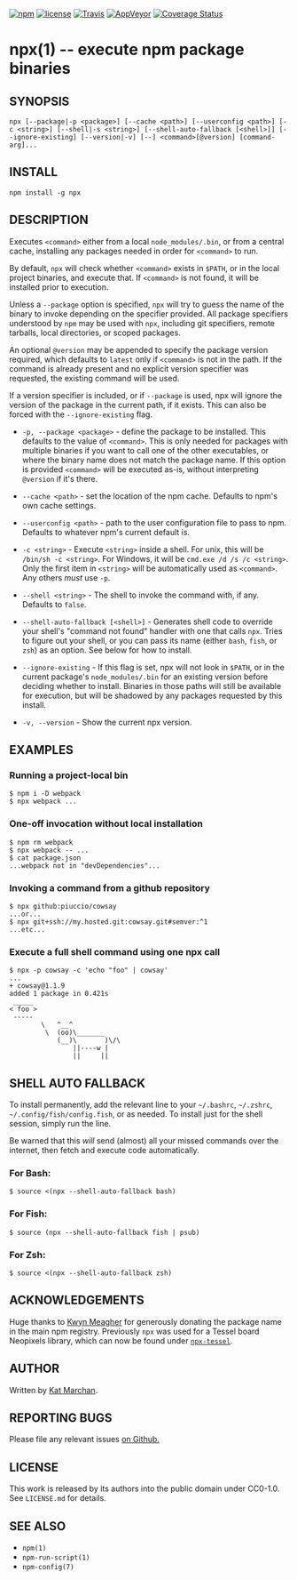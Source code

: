 [![npm](https://img.shields.io/npm/v/npx.svg)](https://npm.im/npx) [![license](https://img.shields.io/npm/l/npx.svg)](https://npm.im/npx) [![Travis](https://img.shields.io/travis/zkat/npx.svg)](https://travis-ci.org/zkat/npx) [![AppVeyor](https://ci.appveyor.com/api/projects/status/github/zkat/npx?svg=true)](https://ci.appveyor.com/project/zkat/npx) [![Coverage Status](https://coveralls.io/repos/github/zkat/npx/badge.svg?branch=latest)](https://coveralls.io/github/zkat/npx?branch=latest)

# npx(1) -- execute npm package binaries

## SYNOPSIS

`npx [--package|-p <package>] [--cache <path>] [--userconfig <path>] [-c <string>] [--shell|-s <string>] [--shell-auto-fallback [<shell>]] [--ignore-existing] [--version|-v] [--] <command>[@version] [command-arg]...`

## INSTALL

`npm install -g npx`

## DESCRIPTION

Executes `<command>` either from a local `node_modules/.bin`, or from a central cache, installing any packages needed in order for `<command>` to run.

By default, `npx` will check whether `<command>` exists in `$PATH`, or in the local project binaries, and execute that. If `<command>` is not found, it will be installed prior to execution.

Unless a `--package` option is specified, `npx` will try to guess the name of the binary to invoke depending on the specifier provided. All package specifiers understood by `npm` may be used with `npx`, including git specifiers, remote tarballs, local directories, or scoped packages.

An optional `@version` may be appended to specify the package version required, which defaults to `latest` only if `<command>` is not in the path. If the command is already present and no explicit version specifier was requested, the existing command will be used.

If a version specifier is included, or if `--package` is used, npx will ignore the version of the package in the current path, if it exists. This can also be forced with the `--ignore-existing` flag.

* `-p, --package <package>` - define the package to be installed. This defaults to the value of `<command>`. This is only needed for packages with multiple binaries if you want to call one of the other executables, or where the binary name does not match the package name. If this option is provided `<command>` will be executed as-is, without interpreting `@version` if it's there.

* `--cache <path>` - set the location of the npm cache. Defaults to npm's own cache settings.

* `--userconfig <path>` - path to the user configuration file to pass to npm. Defaults to whatever npm's current default is.

* `-c <string>` - Execute `<string>` inside a shell. For unix, this will be `/bin/sh -c <string>`. For Windows, it will be `cmd.exe /d /s /c <string>`. Only the first item in `<string>` will be automatically used as `<command>`. Any others _must_ use `-p`.

* `--shell <string>` - The shell to invoke the command with, if any. Defaults to `false`.

* `--shell-auto-fallback [<shell>]` - Generates shell code to override your shell's "command not found" handler with one that calls `npx`. Tries to figure out your shell, or you can pass its name (either `bash`, `fish`, or `zsh`) as an option. See below for how to install.

* `--ignore-existing` - If this flag is set, npx will not look in `$PATH`, or in the current package's `node_modules/.bin` for an existing version before deciding whether to install. Binaries in those paths will still be available for execution, but will be shadowed by any packages requested by this install.

* `-v, --version` - Show the current npx version.

## EXAMPLES

### Running a project-local bin

```
$ npm i -D webpack
$ npx webpack ...
```

### One-off invocation without local installation

```
$ npm rm webpack
$ npx webpack -- ...
$ cat package.json
...webpack not in "devDependencies"...
```

### Invoking a command from a github repository

```
$ npx github:piuccio/cowsay
...or...
$ npx git+ssh://my.hosted.git:cowsay.git#semver:^1
...etc...
```

### Execute a full shell command using one npx call

```
$ npx -p cowsay -c 'echo "foo" | cowsay'
...
+ cowsay@1.1.9
added 1 package in 0.421s
 _____
< foo >
 -----
        \   ^__^
         \  (oo)\_______
            (__)\       )\/\
                ||----w |
                ||     ||
```

## SHELL AUTO FALLBACK

To install permanently, add the relevant line to your `~/.bashrc`, `~/.zshrc`, `~/.config/fish/config.fish`, or as needed. To install just for the shell session, simply run the line.

Be warned that this _will_ send (almost) all your missed commands over the internet, then fetch and execute code automatically.

### For Bash:

```
$ source <(npx --shell-auto-fallback bash)
```

### For Fish:

```
$ source (npx --shell-auto-fallback fish | psub)
```

### For Zsh:

```
$ source <(npx --shell-auto-fallback zsh)
```

## ACKNOWLEDGEMENTS

Huge thanks to [Kwyn Meagher](https://blog.kwyn.io) for generously donating the package name in the main npm registry. Previously `npx` was used for a Tessel board Neopixels library, which can now be found under [`npx-tessel`](https://npm.im/npx-tessel).

## AUTHOR

Written by [Kat Marchan](https://github.com/zkat).

## REPORTING BUGS

Please file any relevant issues [on Github.](https://github.com/zkat/npx)

## LICENSE

This work is released by its authors into the public domain under CC0-1.0. See `LICENSE.md` for details.

## SEE ALSO

* `npm(1)`
* `npm-run-script(1)`
* `npm-config(7)`
